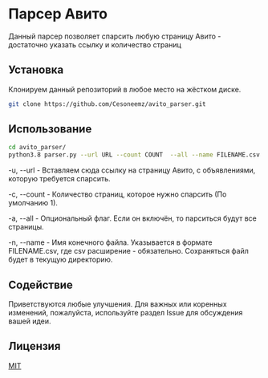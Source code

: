 # Парсер Авито

Данный парсер позволяет спарсить любую страницу Авито - достаточно указать ссылку и количество страниц

## Установка

Клонируем данный репозиторий в любое место на жёстком диске.

```bash
git clone https://github.com/Cesoneemz/avito_parser.git
```

## Использование

```bash
cd avito_parser/
python3.8 parser.py --url URL --count COUNT  --all --name FILENAME.csv
```

-u, --url - Вставляем сюда ссылку на страницу Авито, с объявлениями, которую требуется спарсить.

-c, --count - Количество страниц, которое нужно спарсить (По умолчанию 1).

-a, --all - Опциональный флаг. Если он включён, то парситься будут все страницы.

-n, --name - Имя конечного файла. Указывается в формате FILENAME.csv, где csv расширение - обязательно. Сохраняться файл будет в текущую директорию.

## Содействие

Приветствуются любые улучшения. Для важных или коренных изменений, пожалуйста, используйте раздел Issue для обсуждения вашей идеи.

## Лицензия

[MIT](https://choosealicense.com/licenses/mit/)

